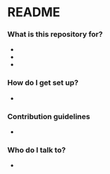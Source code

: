 # README #

### What is this repository for? ###

* 
* 
* 

### How do I get set up? ###

* 

### Contribution guidelines ###

* 

### Who do I talk to? ###

* 